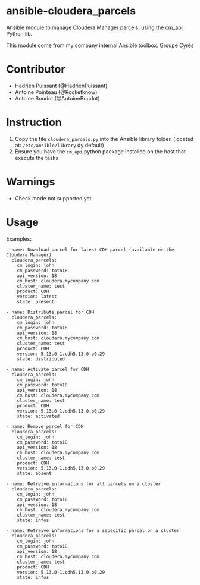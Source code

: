 # ansible-cloudera_parcels
Ansible module to manage Cloudera Manager parcels, using the [cm_api](https://cloudera.github.io/cm_api/docs/python-client/) Python lib. 

This module come from my company internal Ansible toolbox. [Groupe Cyrès][1]

[1]: https://www.cyres.fr/

# Contributor

- Hadrien Puissant (@HadrienPuissant)
- Antoine Pointeau (@Rocketknow)
- Antoine Boudot (@AntoineBoudot)

# Instruction

1) Copy the file `cloudera_parcels.py` into the Ansible library folder. (located at: `/etc/ansible/library` dy default)
2) Ensure you have the `cm_api` python package installed on the host that execute the tasks

# Warnings

- Check mode not supported yet

# Usage

Examples:
```
- name: Download parcel for latest CDH parcel (available on the Cloudera Manager)
  cloudera_parcels:
    cm_login: john
    cm_password: toto18
    api_version: 18
    cm_host: cloudera.mycompany.com
    cluster_name: test
    product: CDH
    version: latest
    state: present

- name: Distribute parcel for CDH
  cloudera_parcels:
    cm_login: john
    cm_password: toto18
    api_version: 18
    cm_host: cloudera.mycompany.com
    cluster_name: test
    product: CDH
    version: 5.13.0-1.cdh5.13.0.p0.29
    state: distributed

- name: Activate parcel for CDH
  cloudera_parcels:
    cm_login: john
    cm_password: toto18
    api_version: 18
    cm_host: cloudera.mycompany.com
    cluster_name: test
    product: CDH
    version: 5.13.0-1.cdh5.13.0.p0.29
    state: activated

- name: Remove parcel for CDH
  cloudera_parcels:
    cm_login: john
    cm_password: toto18
    api_version: 18
    cm_host: cloudera.mycompany.com
    cluster_name: test
    product: CDH
    version: 5.13.0-1.cdh5.13.0.p0.29
    state: absent

- name: Retreive informations for all parcels on a cluster
  cloudera_parcels:
    cm_login: john
    cm_password: toto18
    api_version: 18
    cm_host: cloudera.mycompany.com
    cluster_name: test
    state: infos

- name: Retreive informations for a sspecific parcel on a cluster
  cloudera_parcels:
    cm_login: john
    cm_password: toto18
    api_version: 18
    cm_host: cloudera.mycompany.com
    cluster_name: test
    product: CDH
    version: 5.13.0-1.cdh5.13.0.p0.29
    state: infos
```
